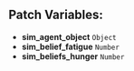 ## Patch Variables:

* __sim_agent_object__ ```Object```
* __sim_belief_fatigue__ ```Number```
* __sim_beliefs_hunger__ ```Number```

